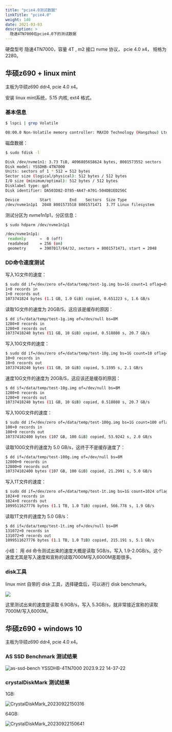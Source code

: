 ```yaml
---
title: "pcie4.0测试数据"
linkTitle: "pcie4.0"
weight: 140
date: 2021-03-03
description: >
  隐速4TN7000在pcie4.0下的测试数据
---
```


硬盘型号 隐速4TN7000，容量 4T , m2 接口 nvme 协议， pcie 4.0 x4， 规格为 2280。

## 华硕z690 + linux mint

主板为华硕z690 ddr4, pcie 4.0 x4。

安装 linux mint系统，5.15 内核, ext4 格式。

### 基本信息

```bash
$ lspci | grep Volatile

08:00.0 Non-Volatile memory controller: MAXIO Technology (Hangzhou) Ltd. Device 1602 (rev 01)
```

磁盘数据：

```bash
$ sudo fdisk -l

Disk /dev/nvme1n1: 3.73 TiB, 4096805658624 bytes, 8001573552 sectors
Disk model: YSSDHB-4TN7000                          
Units: sectors of 1 * 512 = 512 bytes
Sector size (logical/physical): 512 bytes / 512 bytes
I/O size (minimum/optimal): 512 bytes / 512 bytes
Disklabel type: gpt
Disk identifier: DA503D82-D785-4A47-A701-504DB1ED256C

Device         Start        End    Sectors  Size Type
/dev/nvme1n1p1  2048 8001573518 8001571471  3.7T Linux filesystem
```

测试分区为 nvme1n1p1，分区信息：

```bash
$ sudo hdparm /dev/nvme1n1p1

/dev/nvme1n1p1:
 readonly      =  0 (off)
 readahead     = 256 (on)
 geometry      = 3907017/64/32, sectors = 8001571471, start = 2048
```

### DD命令速度测试

写入1G文件的速度：

```bash
$ sudo dd if=/dev/zero of=/data/temp/test-1g.img bs=1G count=1 oflag=dsync
1+0 records in
1+0 records out
1073741824 bytes (1.1 GB, 1.0 GiB) copied, 0.651223 s, 1.6 GB/s
```

读取1G文件的速度为 20GB/S，这应该是缓存的原因：

```bash
$ dd if=/data/temp/test-1g.img of=/dev/null bs=8M
1280+0 records in
1280+0 records out
10737418240 bytes (11 GB, 10 GiB) copied, 0.518808 s, 20.7 GB/s
```

写入10G文件的速度：

```bash
$ sudo dd if=/dev/zero of=/data/temp/test-10g.img bs=1G count=10 oflag=dsync
10+0 records in
10+0 records out
10737418240 bytes (11 GB, 10 GiB) copied, 5.1595 s, 2.1 GB/s
```

速度10G文件的速度为 20GB/S，这应该还是缓存的原因：

```bash
$ dd if=/data/temp/test-10g.img of=/dev/null bs=8M
1280+0 records in
1280+0 records out
10737418240 bytes (11 GB, 10 GiB) copied, 0.518808 s, 20.7 GB/s
```

写入100G文件的速度：

```bash
$ sudo dd if=/dev/zero of=/data/temp/test-100g.img bs=1G count=100 oflag=dsync
100+0 records in
100+0 records out
107374182400 bytes (107 GB, 100 GiB) copied, 53.9242 s, 2.0 GB/s
```

读取100G文件的速度为 5.0 GB/s，这终于不是缓存速度了：

```bash
$ dd if=/data/temp/test-100g.img of=/dev/null bs=8M
12800+0 records in
12800+0 records out
107374182400 bytes (107 GB, 100 GiB) copied, 21.2991 s, 5.0 GB/s
```

写入1T文件的速度：

```bash
$ sudo dd if=/dev/zero of=/data/temp/test-1t.img bs=1G count=1024 oflag=dsync
1024+0 records in
1024+0 records out
1099511627776 bytes (1.1 TB, 1.0 TiB) copied, 566.778 s, 1.9 GB/s
```

读取1T文件的速度为 5.0 GB/s：

```bash
$ dd if=/data/temp/test-1t.img of=/dev/null bs=8M
131072+0 records in
131072+0 records out
1099511627776 bytes (1.1 TB, 1.0 TiB) copied, 215.191 s, 5.1 GB/s
```

小结： 用 dd 命令测试出来的速度大概是读取 5GB/s，写入 1.9-2.0GB/s。这个速度尤其是写入速度和宣称的读取7000M写入6000M差距很多。

### disk工具

linux mint 自带的 disk 工具，选择硬盘后，可以进行 disk benchmark。

![](images/Benchmark_001.png)

这里测试出来的速度是读取 6.9GB/s，写入 5.3GB/s，就非常接近宣称的读取7000M/写入6000M。

## 华硕z690 + windows 10

主板为华硕z690 ddr4, pcie 4.0 x4。

### AS SSD Benchmark 测试结果



![as-ssd-bench YSSDHB-4TN7000 2023.9.22 14-37-22](images/as-ssd-bench-YSSDHB-4TN7000.png)

### crystalDiskMark 测试结果

1GB:

![CrystalDiskMark_20230922150316](images/CrystalDiskMark_20230922150316.png)

64GB:

![CrystalDiskMark_20230922150641](images/CrystalDiskMark_20230922150641.png)

